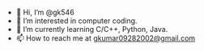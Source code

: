 - 👋 Hi, I’m @gk546
- 👀 I’m interested in computer coding.
- 🌱 I’m currently learning C/C++, Python, Java.
- 📫 How to reach me at gkumar09282002@gmail.com

<!---
gk546/gk546 is a ✨ special ✨ repository because its `README.md` (this file) appears on your GitHub profile.
You can click the Preview link to take a look at your changes.
--->
